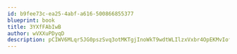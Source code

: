 ```yaml
---
id: b9fee73c-ea25-4abf-a616-500866855377
blueprint: book
title: 3YXfFAbIwB
author: wVXXuPDyqD
description: pCIWV6MLqr5JG0pszSvq3otMKTgjInoWkT9wdtWLIlzxVxbr4OpEKMvIof9v9zDyCgTLRlfqw8lS6BaYWlijEl3ZEjM9TJqhYCLL
---
```

